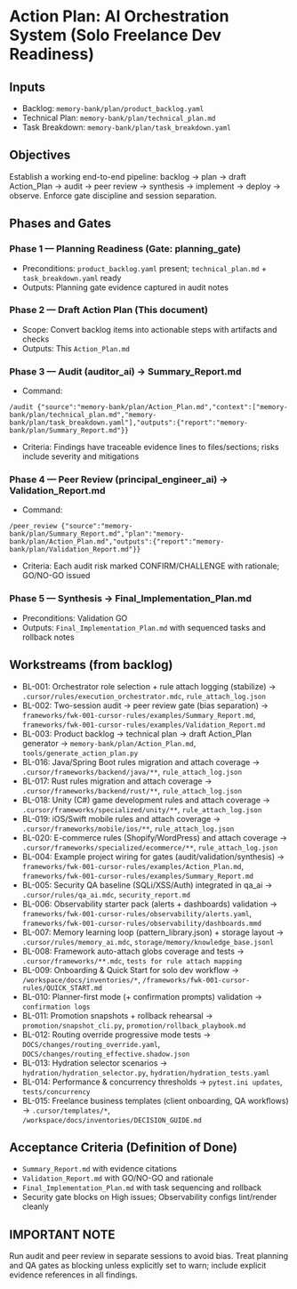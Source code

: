 # Action Plan: AI Orchestration System (Solo Freelance Dev Readiness)

## Inputs
- Backlog: `memory-bank/plan/product_backlog.yaml`
- Technical Plan: `memory-bank/plan/technical_plan.md`
- Task Breakdown: `memory-bank/plan/task_breakdown.yaml`

## Objectives
Establish a working end-to-end pipeline: backlog → plan → draft Action_Plan → audit → peer review → synthesis → implement → deploy → observe. Enforce gate discipline and session separation.

## Phases and Gates

### Phase 1 — Planning Readiness (Gate: planning_gate)
- Preconditions: `product_backlog.yaml` present; `technical_plan.md` + `task_breakdown.yaml` ready
- Outputs: Planning gate evidence captured in audit notes

### Phase 2 — Draft Action Plan (This document)
- Scope: Convert backlog items into actionable steps with artifacts and checks
- Outputs: This `Action_Plan.md`

### Phase 3 — Audit (auditor_ai) → Summary_Report.md
- Command:
```
/audit {"source":"memory-bank/plan/Action_Plan.md","context":["memory-bank/plan/technical_plan.md","memory-bank/plan/task_breakdown.yaml"],"outputs":{"report":"memory-bank/plan/Summary_Report.md"}}
```
- Criteria: Findings have traceable evidence lines to files/sections; risks include severity and mitigations

### Phase 4 — Peer Review (principal_engineer_ai) → Validation_Report.md
- Command:
```
/peer_review {"source":"memory-bank/plan/Summary_Report.md","plan":"memory-bank/plan/Action_Plan.md","outputs":{"report":"memory-bank/plan/Validation_Report.md"}}
```
- Criteria: Each audit risk marked CONFIRM/CHALLENGE with rationale; GO/NO-GO issued

### Phase 5 — Synthesis → Final_Implementation_Plan.md
- Preconditions: Validation GO
- Outputs: `Final_Implementation_Plan.md` with sequenced tasks and rollback notes

## Workstreams (from backlog)
- BL-001: Orchestrator role selection + rule attach logging (stabilize) → `.cursor/rules/execution_orchestrator.mdc`, `rule_attach_log.json`
- BL-002: Two-session audit → peer review gate (bias separation) → `frameworks/fwk-001-cursor-rules/examples/Summary_Report.md`, `frameworks/fwk-001-cursor-rules/examples/Validation_Report.md`
- BL-003: Product backlog → technical plan → draft Action_Plan generator → `memory-bank/plan/Action_Plan.md`, `tools/generate_action_plan.py`
- BL-016: Java/Spring Boot rules migration and attach coverage → `.cursor/frameworks/backend/java/**`, `rule_attach_log.json`
- BL-017: Rust rules migration and attach coverage → `.cursor/frameworks/backend/rust/**`, `rule_attach_log.json`
- BL-018: Unity (C#) game development rules and attach coverage → `.cursor/frameworks/specialized/unity/**`, `rule_attach_log.json`
- BL-019: iOS/Swift mobile rules and attach coverage → `.cursor/frameworks/mobile/ios/**`, `rule_attach_log.json`
- BL-020: E-commerce rules (Shopify/WordPress) and attach coverage → `.cursor/frameworks/specialized/ecommerce/**`, `rule_attach_log.json`
- BL-004: Example project wiring for gates (audit/validation/synthesis) → `frameworks/fwk-001-cursor-rules/examples/Action_Plan.md`, `frameworks/fwk-001-cursor-rules/examples/Summary_Report.md`
- BL-005: Security QA baseline (SQLi/XSS/Auth) integrated in qa_ai → `.cursor/rules/qa_ai.mdc`, `security_report.md`
- BL-006: Observability starter pack (alerts + dashboards) validation → `frameworks/fwk-001-cursor-rules/observability/alerts.yaml`, `frameworks/fwk-001-cursor-rules/observability/dashboards.mmd`
- BL-007: Memory learning loop (pattern_library.json) + storage layout → `.cursor/rules/memory_ai.mdc`, `storage/memory/knowledge_base.jsonl`
- BL-008: Framework auto-attach globs coverage and tests → `.cursor/frameworks/**.mdc`, `tests for rule attach mapping`
- BL-009: Onboarding & Quick Start for solo dev workflow → `/workspace/docs/inventories/*`, `/frameworks/fwk-001-cursor-rules/QUICK_START.md`
- BL-010: Planner-first mode (+ confirmation prompts) validation → `confirmation logs`
- BL-011: Promotion snapshots + rollback rehearsal → `promotion/snapshot_cli.py`, `promotion/rollback_playbook.md`
- BL-012: Routing override progressive mode tests → `DOCS/changes/routing_override.yaml`, `DOCS/changes/routing_effective.shadow.json`
- BL-013: Hydration selector scenarios → `hydration/hydration_selector.py`, `hydration/hydration_tests.yaml`
- BL-014: Performance & concurrency thresholds → `pytest.ini updates`, `tests/concurrency`
- BL-015: Freelance business templates (client onboarding, QA workflows) → `.cursor/templates/*`, `/workspace/docs/inventories/DECISION_GUIDE.md`

## Acceptance Criteria (Definition of Done)
- `Summary_Report.md` with evidence citations
- `Validation_Report.md` with GO/NO-GO and rationale
- `Final_Implementation_Plan.md` with task sequencing and rollback
- Security gate blocks on High issues; Observability configs lint/render cleanly

## IMPORTANT NOTE
Run audit and peer review in separate sessions to avoid bias. Treat planning and QA gates as blocking unless explicitly set to warn; include explicit evidence references in all findings.

